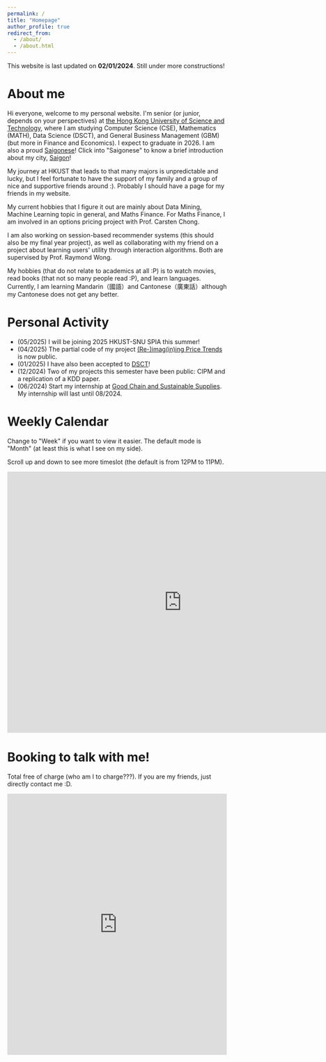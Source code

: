 ```yaml
---
permalink: /
title: "Homepage"
author_profile: true
redirect_from: 
  - /about/
  - /about.html
---
```


This website is last updated on **02/01/2024**. Still under more constructions!

About me
======
Hi everyone, welcome to my personal website. I'm senior (or junior, depends on your perspectives) at [the Hong Kong University of Science and Technology](https://hkust.edu.hk/), where I am studying Computer Science (CSE), Mathematics (MATH), Data Science (DSCT), and General Business Management (GBM) (but more in Finance and Economics). I expect to graduate in 2026. I am also a proud [Saigonese](https://saigoneer.com/saigon-culture/837-the-saigonese)! Click into "Saigonese" to know a brief introduction about my city, [Saigon](https://en.wikipedia.org/wiki/Ho_Chi_Minh_City)!

My journey at HKUST that leads to that many majors is unpredictable and lucky, but I feel fortunate to have the support of my family and a group of nice and supportive friends around :). Probably I should have a page for my friends in my website.

My current hobbies that I figure it out are mainly about Data Mining, Machine Learning topic in general, and Maths Finance. For Maths Finance, I am involved in an options pricing project with Prof. Carsten Chong. 

I am also working on session-based recommender systems (this should also be my final year project), as well as collaborating with my friend on a project about learning users' utility through interaction algorithms. Both are supervised by Prof. Raymond Wong.

My hobbies (that do not relate to academics at all :P) is to watch movies, read books (that not so many people read :P), and learn languages. Currently, I am learning Mandarin（國語）and Cantonese（廣東話）although my Cantonese does not get any better.

Personal Activity
======
* (05/2025) I will be joining 2025 HKUST-SNU SPIA this summer!
* (04/2025) The partial code of my project [(Re-)imag(in)ing Price Trends](https://economics.yale.edu/research/re-imagining-price-trends) is now public.
* (01/2025) I have also been accepted to [DSCT](https://dsct.hkust.edu.hk/)! 
* (12/2024) Two of my projects this semester have been public: CIPM and a replication of a KDD paper. 
* (06/2024) Start my internship at [Good Chain and Sustainable Supplies](https://www.good-chain.com/). My internship will last until 08/2024.

Weekly Calendar
=====
Change to "Week" if you want to view it easier. The default mode is "Month" (at least this is what I see on my side).

Scroll up and down to see more timeslot (the default is from 12PM to 11PM).
<iframe src="https://calendar.google.com/calendar/embed?src=nguyenkimhuenamtdn%40gmail.com&ctz=Asia%2FHong_Kong" style="border: 0" width="800" 
height="600" frameborder="0" scrolling="no"></iframe>

Booking to talk with me!
=====
Total free of charge (who am I to charge???). If you are my friends, just directly contact me :D.
<!-- Google Calendar Appointment Scheduling begin -->
<iframe src="https://calendar.google.com/calendar/appointments/schedules/AcZssZ15TsVs66cxMxBh5TcQoxLCOrdVzpr_ILU1q9ig17vKZIMQONiDksIx81lEpzCN0NA05-KRf4dh?gv=true" style="border: 0" width="100%" height="600" frameborder="0"></iframe>
<!-- end Google Calendar Appointment Scheduling -->